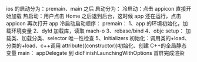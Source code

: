 ios 的启动分为：premain、main 之后
启动分为：
冷启动：点击 appicon 直接开始加载
热启动：用户点击 Home 之后退到后台，这时候 app 还在运行，点击 appicon 再次打开 app
冷启动启动顺序：
premain：
1、app 的环境初始化，加载环境变量
2、dyld 加载库，读取 mach-o
3、rebase/bind
4、objc setup： 加载类、加载分类、selector 唯一性检查
5、Initializers 初始化：调用类的+load、分类的+load、c++调用 attribute((constructor))初始化、创建 C++的全局静态变量
main：
appDelegate 到 didFinishLaunchingWithOptions 首屏完成渲染
